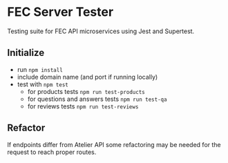 # FEC Server Tester

Testing suite for FEC API microservices using Jest and Supertest.

## Initialize

- run `npm install`
- include domain name (and port if running locally)
- test with `npm test`
  - for products tests `npm run test-products`
  - for questions and answers tests `npm run test-qa`
  - for reviews tests `npm run test-reviews`

## Refactor

If endpoints differ from Atelier API some refactoring may be needed for the request to reach proper routes.
